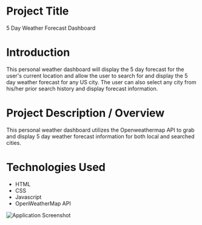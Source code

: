 # Project Title
5 Day Weather Forecast Dashboard

# Introduction
This personal weather dashboard will display the 5 day forecast for the user's current location and allow the user to search for and display the 5 day weather forecast for any US city.  The user can also select any city from his/her prior search history and display forecast information.

# Project Description / Overview
This personal weather dashboard utilizes the Openweathermap API to grab and display 5 day weather forecast information for both local and searched cities.

# Technologies Used
* HTML
* CSS
* Javascript
* OpenWeatherMap API

![Application Screenshot](assets/images/screenshot.jpg)